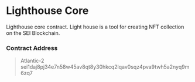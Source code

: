 
# Lighthouse Core

Lighthouse core contract. Light house is a tool for creating NFT collection on the SEI Blockchain.

### Contract Address
> Atlantic-2
> sei1daj8pj34e7n58w45av8qt8y30hkcq2lqav0sqz4pva9twh5a2nyq9m6zq7
